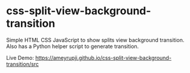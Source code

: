 # css-split-view-background-transition 
Simple HTML CSS JavaScript to show splits view background transition. Also has a Python helper script to generate transition.

Live Demo: https://ameyrupji.github.io/css-split-view-background-transition/src
